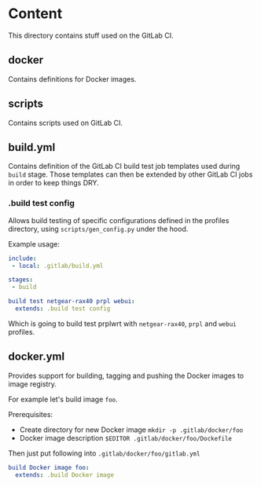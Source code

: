 # Content

This directory contains stuff used on the GitLab CI.

## docker

Contains definitions for Docker images.

## scripts

Contains scripts used on GitLab CI.

## build.yml

Contains definition of the GitLab CI build test job templates used during `build` stage. Those templates can then be extended by other GitLab CI jobs in order to keep things DRY.

### .build test config

Allows build testing of specific configurations defined in the profiles directory, using `scripts/gen_config.py` under the hood.

Example usage:

```yaml
include:
 - local: .gitlab/build.yml

stages:
 - build

build test netgear-rax40 prpl webui:
  extends: .build test config
```

Which is going to build test prplwrt with `netgear-rax40`, `prpl` and `webui` profiles.

## docker.yml

Provides support for building, tagging and pushing the Docker images to image registry.

For example let's build image `foo`.

Prerequisites:

 * Create directory for new Docker image `mkdir -p .gitlab/docker/foo`
 * Docker image description `$EDITOR .gitlab/docker/foo/Dockefile`

Then just put following into `.gitlab/docker/foo/gitlab.yml`

```yaml
build Docker image foo:
  extends: .build Docker image
```

